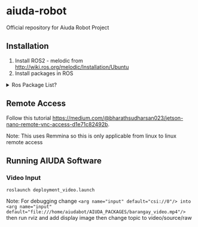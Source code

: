 # aiuda-robot
Official repository for Aiuda Robot Project

## Installation
1. Install ROS2 - melodic from http://wiki.ros.org/melodic/Installation/Ubuntu
2. Install packages in ROS
<details>
<summary>Ros Package List?</summary>
<br>
ORB_SLAM2 /opt/ros/melodic/share/ORB_SLAM2
actionlib /opt/ros/melodic/share/actionlib
actionlib_msgs /opt/ros/melodic/share/actionlib_msgs
actionlib_tutorials /opt/ros/melodic/share/actionlib_tutorials
aiuda_body_serial /home/aiudabot/AIUDA_PACKAGES/arduino_body_serial/src/aiuda_body_serial
aiuda_throttle_package /home/aiudabot/AIUDA_PACKAGES/opencv_ros_package/src/aiuda_throttle_package
aiudastarter /home/aiudabot/AIUDA_PACKAGES/AIUDA_STARTER/src/aiudastarter
amcl /opt/ros/melodic/share/amcl
angles /opt/ros/melodic/share/angles
async_web_server_cpp /opt/ros/melodic/share/async_web_server_cpp
base_local_planner /opt/ros/melodic/share/base_local_planner
bond /opt/ros/melodic/share/bond
bondcpp /opt/ros/melodic/share/bondcpp
bondpy /opt/ros/melodic/share/bondpy
camera_calibration /opt/ros/melodic/share/camera_calibration
camera_calibration_parsers /opt/ros/melodic/share/camera_calibration_parsers
camera_info_manager /opt/ros/melodic/share/camera_info_manager
carrot_planner /opt/ros/melodic/share/carrot_planner
catkin /opt/ros/melodic/share/catkin
class_loader /opt/ros/melodic/share/class_loader
clear_costmap_recovery /opt/ros/melodic/share/clear_costmap_recovery
clock_relay /opt/ros/melodic/share/clock_relay
cmake_modules /opt/ros/melodic/share/cmake_modules
compressed_depth_image_transport /opt/ros/melodic/share/compressed_depth_image_transport
compressed_image_transport /opt/ros/melodic/share/compressed_image_transport
control_msgs /opt/ros/melodic/share/control_msgs
control_toolbox /opt/ros/melodic/share/control_toolbox
controller_interface /opt/ros/melodic/share/controller_interface
controller_manager /opt/ros/melodic/share/controller_manager
controller_manager_msgs /opt/ros/melodic/share/controller_manager_msgs
costmap_2d /opt/ros/melodic/share/costmap_2d
cpp_common /opt/ros/melodic/share/cpp_common
cv_bridge /opt/ros/melodic/share/cv_bridge
depth_image_proc /opt/ros/melodic/share/depth_image_proc
diagnostic_aggregator /opt/ros/melodic/share/diagnostic_aggregator
diagnostic_analysis /opt/ros/melodic/share/diagnostic_analysis
diagnostic_common_diagnostics /opt/ros/melodic/share/diagnostic_common_diagnostics
diagnostic_msgs /opt/ros/melodic/share/diagnostic_msgs
diagnostic_updater /opt/ros/melodic/share/diagnostic_updater
diff_drive_controller /opt/ros/melodic/share/diff_drive_controller
dwa_local_planner /opt/ros/melodic/share/dwa_local_planner
dynamic_reconfigure /opt/ros/melodic/share/dynamic_reconfigure
eigen_conversions /opt/ros/melodic/share/eigen_conversions
fake_localization /opt/ros/melodic/share/fake_localization
filters /opt/ros/melodic/share/filters
forward_command_controller /opt/ros/melodic/share/forward_command_controller
gazebo_dev /opt/ros/melodic/share/gazebo_dev
gazebo_msgs /opt/ros/melodic/share/gazebo_msgs
gazebo_plugins /opt/ros/melodic/share/gazebo_plugins
gazebo_ros /opt/ros/melodic/share/gazebo_ros
gazebo_ros_control /opt/ros/melodic/share/gazebo_ros_control
gencpp /opt/ros/melodic/share/gencpp
geneus /opt/ros/melodic/share/geneus
genlisp /opt/ros/melodic/share/genlisp
genmsg /opt/ros/melodic/share/genmsg
gennodejs /opt/ros/melodic/share/gennodejs
genpy /opt/ros/melodic/share/genpy
geographic_msgs /opt/ros/melodic/share/geographic_msgs
geometry_msgs /opt/ros/melodic/share/geometry_msgs
gl_dependency /opt/ros/melodic/share/gl_dependency
global_planner /opt/ros/melodic/share/global_planner
gmapping /opt/ros/melodic/share/gmapping
hardware_interface /opt/ros/melodic/share/hardware_interface
hector_compressed_map_transport /home/aiudabot/AIUDA_PACKAGES/hector_slam_package/src/hector_slam/hector_compressed_map_transport
hector_geotiff /home/aiudabot/AIUDA_PACKAGES/hector_slam_package/src/hector_slam/hector_geotiff
hector_geotiff_launch /home/aiudabot/AIUDA_PACKAGES/hector_slam_package/src/hector_slam/hector_geotiff_launch
hector_geotiff_plugins /home/aiudabot/AIUDA_PACKAGES/hector_slam_package/src/hector_slam/hector_geotiff_plugins
hector_imu_attitude_to_tf /home/aiudabot/AIUDA_PACKAGES/hector_slam_package/src/hector_slam/hector_imu_attitude_to_tf
hector_imu_tools /home/aiudabot/AIUDA_PACKAGES/hector_slam_package/src/hector_slam/hector_imu_tools
hector_map_server /home/aiudabot/AIUDA_PACKAGES/hector_slam_package/src/hector_slam/hector_map_server
hector_map_tools /home/aiudabot/AIUDA_PACKAGES/hector_slam_package/src/hector_slam/hector_map_tools
hector_mapping /home/aiudabot/AIUDA_PACKAGES/hector_slam_package/src/hector_slam/hector_mapping
hector_marker_drawing /home/aiudabot/AIUDA_PACKAGES/hector_slam_package/src/hector_slam/hector_marker_drawing
hector_nav_msgs /home/aiudabot/AIUDA_PACKAGES/hector_slam_package/src/hector_slam/hector_nav_msgs
hector_slam_launch /home/aiudabot/AIUDA_PACKAGES/hector_slam_package/src/hector_slam/hector_slam_launch
hector_trajectory_server /home/aiudabot/AIUDA_PACKAGES/hector_slam_package/src/hector_slam/hector_trajectory_server
husky_base /home/aiudabot/AIUDA_PACKAGES/husky_ros_package/src/husky/husky_base
husky_bringup /home/aiudabot/AIUDA_PACKAGES/husky_ros_package/src/husky/husky_bringup
husky_control /home/aiudabot/AIUDA_PACKAGES/husky_ros_package/src/husky/husky_control
husky_description /home/aiudabot/AIUDA_PACKAGES/husky_ros_package/src/husky/husky_description
husky_gazebo /home/aiudabot/AIUDA_PACKAGES/husky_ros_package/src/husky/husky_gazebo
husky_msgs /home/aiudabot/AIUDA_PACKAGES/husky_ros_package/src/husky/husky_msgs
husky_navigation /home/aiudabot/AIUDA_PACKAGES/husky_ros_package/src/husky/husky_navigation
husky_viz /home/aiudabot/AIUDA_PACKAGES/husky_ros_package/src/husky/husky_viz
image_geometry /opt/ros/melodic/share/image_geometry
image_proc /opt/ros/melodic/share/image_proc
image_publisher /opt/ros/melodic/share/image_publisher
image_rotate /opt/ros/melodic/share/image_rotate
image_transport /opt/ros/melodic/share/image_transport
image_view /opt/ros/melodic/share/image_view
imu_complementary_filter /opt/ros/melodic/share/imu_complementary_filter
interactive_marker_tutorials /opt/ros/melodic/share/interactive_marker_tutorials
interactive_marker_twist_server /opt/ros/melodic/share/interactive_marker_twist_server
interactive_markers /opt/ros/melodic/share/interactive_markers
joint_limits_interface /opt/ros/melodic/share/joint_limits_interface
joint_state_controller /opt/ros/melodic/share/joint_state_controller
joint_state_publisher /opt/ros/melodic/share/joint_state_publisher
joint_state_publisher_gui /opt/ros/melodic/share/joint_state_publisher_gui
joint_trajectory_controller /opt/ros/melodic/share/joint_trajectory_controller
joy /opt/ros/melodic/share/joy
kdl_conversions /opt/ros/melodic/share/kdl_conversions
kdl_parser /opt/ros/melodic/share/kdl_parser
kdl_parser_py /opt/ros/melodic/share/kdl_parser_py
laser_assembler /opt/ros/melodic/share/laser_assembler
laser_filters /opt/ros/melodic/share/laser_filters
laser_geometry /opt/ros/melodic/share/laser_geometry
librviz_tutorial /opt/ros/melodic/share/librviz_tutorial
lms1xx /opt/ros/melodic/share/lms1xx
map_msgs /opt/ros/melodic/share/map_msgs
map_server /opt/ros/melodic/share/map_server
master_discovery_fkie /opt/ros/melodic/share/master_discovery_fkie
master_sync_fkie /opt/ros/melodic/share/master_sync_fkie
media_export /opt/ros/melodic/share/media_export
message_filters /opt/ros/melodic/share/message_filters
message_generation /opt/ros/melodic/share/message_generation
message_relay /opt/ros/melodic/share/message_relay
message_runtime /opt/ros/melodic/share/message_runtime
mk /opt/ros/melodic/share/mk
move_base /opt/ros/melodic/share/move_base
move_base_msgs /opt/ros/melodic/share/move_base_msgs
move_slow_and_clear /opt/ros/melodic/share/move_slow_and_clear
mpu_6050_driver /home/aiudabot/AIUDA_PACKAGES/mpu_ws/src/mpu_6050_driver
multimaster_launch /opt/ros/melodic/share/multimaster_launch
multimaster_msgs /opt/ros/melodic/share/multimaster_msgs
multimaster_msgs_fkie /opt/ros/melodic/share/multimaster_msgs_fkie
nav_core /opt/ros/melodic/share/nav_core
nav_msgs /opt/ros/melodic/share/nav_msgs
navfn /opt/ros/melodic/share/navfn
nodelet /opt/ros/melodic/share/nodelet
nodelet_topic_tools /opt/ros/melodic/share/nodelet_topic_tools
nodelet_tutorial_math /opt/ros/melodic/share/nodelet_tutorial_math
openslam_gmapping /opt/ros/melodic/share/openslam_gmapping
orb_slam2_ros /home/aiudabot/orb_catkin_ws/src/orb_slam_2_ros
orocos_kdl /opt/ros/melodic/share/orocos_kdl
pcl_conversions /opt/ros/melodic/share/pcl_conversions
pcl_msgs /opt/ros/melodic/share/pcl_msgs
pcl_ros /opt/ros/melodic/share/pcl_ros
pluginlib /opt/ros/melodic/share/pluginlib
pluginlib_tutorials /opt/ros/melodic/share/pluginlib_tutorials
pointcloud_to_laserscan /opt/ros/melodic/share/pointcloud_to_laserscan
polled_camera /opt/ros/melodic/share/polled_camera
position_controllers /opt/ros/melodic/share/position_controllers
postal_goal_ros /home/aiudabot/AIUDA_PACKAGES/postal_goal_ws/src/postal_goal_ros
python_orocos_kdl /opt/ros/melodic/share/python_orocos_kdl
python_qt_binding /opt/ros/melodic/share/python_qt_binding
qt_dotgraph /opt/ros/melodic/share/qt_dotgraph
qt_gui /opt/ros/melodic/share/qt_gui
qt_gui_cpp /opt/ros/melodic/share/qt_gui_cpp
qt_gui_py_common /opt/ros/melodic/share/qt_gui_py_common
qwt_dependency /opt/ros/melodic/share/qwt_dependency
realsense2_description /opt/ros/melodic/share/realsense2_description
realtime_tools /opt/ros/melodic/share/realtime_tools
resource_retriever /opt/ros/melodic/share/resource_retriever
robot_localization /opt/ros/melodic/share/robot_localization
robot_setup_tf /home/aiudabot/tf_catkin_ws/src/robot_setup_tf
robot_state_publisher /opt/ros/melodic/share/robot_state_publisher
ros_deep_learning /home/aiudabot/AIUDA_PACKAGES/ros_workspace/src/ros_deep_learning
ros_environment /opt/ros/melodic/share/ros_environment
rosbag /opt/ros/melodic/share/rosbag
rosbag_migration_rule /opt/ros/melodic/share/rosbag_migration_rule
rosbag_storage /opt/ros/melodic/share/rosbag_storage
rosbash /opt/ros/melodic/share/rosbash
rosboost_cfg /opt/ros/melodic/share/rosboost_cfg
rosbuild /opt/ros/melodic/share/rosbuild
rosclean /opt/ros/melodic/share/rosclean
rosconsole /opt/ros/melodic/share/rosconsole
rosconsole_bridge /opt/ros/melodic/share/rosconsole_bridge
roscpp /opt/ros/melodic/share/roscpp
roscpp_serialization /opt/ros/melodic/share/roscpp_serialization
roscpp_traits /opt/ros/melodic/share/roscpp_traits
roscpp_tutorials /opt/ros/melodic/share/roscpp_tutorials
roscreate /opt/ros/melodic/share/roscreate
rosgraph /opt/ros/melodic/share/rosgraph
rosgraph_msgs /opt/ros/melodic/share/rosgraph_msgs
roslang /opt/ros/melodic/share/roslang
roslaunch /opt/ros/melodic/share/roslaunch
roslib /opt/ros/melodic/share/roslib
roslint /opt/ros/melodic/share/roslint
roslisp /opt/ros/melodic/share/roslisp
roslz4 /opt/ros/melodic/share/roslz4
rosmake /opt/ros/melodic/share/rosmake
rosmaster /opt/ros/melodic/share/rosmaster
rosmsg /opt/ros/melodic/share/rosmsg
rosnode /opt/ros/melodic/share/rosnode
rosout /opt/ros/melodic/share/rosout
rospack /opt/ros/melodic/share/rospack
rosparam /opt/ros/melodic/share/rosparam
rospy /opt/ros/melodic/share/rospy
rospy_tutorials /opt/ros/melodic/share/rospy_tutorials
rosservice /opt/ros/melodic/share/rosservice
rostest /opt/ros/melodic/share/rostest
rostime /opt/ros/melodic/share/rostime
rostopic /opt/ros/melodic/share/rostopic
rosunit /opt/ros/melodic/share/rosunit
roswtf /opt/ros/melodic/share/roswtf
rotate_recovery /opt/ros/melodic/share/rotate_recovery
rqt_action /opt/ros/melodic/share/rqt_action
rqt_bag /opt/ros/melodic/share/rqt_bag
rqt_bag_plugins /opt/ros/melodic/share/rqt_bag_plugins
rqt_console /opt/ros/melodic/share/rqt_console
rqt_dep /opt/ros/melodic/share/rqt_dep
rqt_graph /opt/ros/melodic/share/rqt_graph
rqt_gui /opt/ros/melodic/share/rqt_gui
rqt_gui_cpp /opt/ros/melodic/share/rqt_gui_cpp
rqt_gui_py /opt/ros/melodic/share/rqt_gui_py
rqt_image_view /opt/ros/melodic/share/rqt_image_view
rqt_launch /opt/ros/melodic/share/rqt_launch
rqt_logger_level /opt/ros/melodic/share/rqt_logger_level
rqt_moveit /opt/ros/melodic/share/rqt_moveit
rqt_msg /opt/ros/melodic/share/rqt_msg
rqt_nav_view /opt/ros/melodic/share/rqt_nav_view
rqt_plot /opt/ros/melodic/share/rqt_plot
rqt_pose_view /opt/ros/melodic/share/rqt_pose_view
rqt_publisher /opt/ros/melodic/share/rqt_publisher
rqt_py_common /opt/ros/melodic/share/rqt_py_common
rqt_py_console /opt/ros/melodic/share/rqt_py_console
rqt_reconfigure /opt/ros/melodic/share/rqt_reconfigure
rqt_robot_dashboard /opt/ros/melodic/share/rqt_robot_dashboard
rqt_robot_monitor /opt/ros/melodic/share/rqt_robot_monitor
rqt_robot_steering /opt/ros/melodic/share/rqt_robot_steering
rqt_runtime_monitor /opt/ros/melodic/share/rqt_runtime_monitor
rqt_rviz /opt/ros/melodic/share/rqt_rviz
rqt_service_caller /opt/ros/melodic/share/rqt_service_caller
rqt_shell /opt/ros/melodic/share/rqt_shell
rqt_srv /opt/ros/melodic/share/rqt_srv
rqt_tf_tree /opt/ros/melodic/share/rqt_tf_tree
rqt_top /opt/ros/melodic/share/rqt_top
rqt_topic /opt/ros/melodic/share/rqt_topic
rqt_web /opt/ros/melodic/share/rqt_web
rviz /opt/ros/melodic/share/rviz
rviz_imu_plugin /opt/ros/melodic/share/rviz_imu_plugin
rviz_plugin_tutorials /opt/ros/melodic/share/rviz_plugin_tutorials
rviz_python_tutorial /opt/ros/melodic/share/rviz_python_tutorial
self_test /opt/ros/melodic/share/self_test
sensor_msgs /opt/ros/melodic/share/sensor_msgs
set_point /home/aiudabot/AIUDA_PACKAGES/pose_estimate_ws/src/set_point
shape_msgs /opt/ros/melodic/share/shape_msgs
smach /opt/ros/melodic/share/smach
smach_msgs /opt/ros/melodic/share/smach_msgs
smach_ros /opt/ros/melodic/share/smach_ros
smclib /opt/ros/melodic/share/smclib
stage /opt/ros/melodic/share/stage
stage_ros /opt/ros/melodic/share/stage_ros
std_msgs /opt/ros/melodic/share/std_msgs
std_srvs /opt/ros/melodic/share/std_srvs
stereo_image_proc /opt/ros/melodic/share/stereo_image_proc
stereo_msgs /opt/ros/melodic/share/stereo_msgs
teleop_twist_joy /opt/ros/melodic/share/teleop_twist_joy
teleop_twist_keyboard /home/aiudabot/AIUDA_PACKAGES/teleop_catkin_ws/src/teleop_twist_keyboard
tf /opt/ros/melodic/share/tf
tf2 /opt/ros/melodic/share/tf2
tf2_eigen /opt/ros/melodic/share/tf2_eigen
tf2_geometry_msgs /opt/ros/melodic/share/tf2_geometry_msgs
tf2_kdl /opt/ros/melodic/share/tf2_kdl
tf2_msgs /opt/ros/melodic/share/tf2_msgs
tf2_py /opt/ros/melodic/share/tf2_py
tf2_relay /opt/ros/melodic/share/tf2_relay
tf2_ros /opt/ros/melodic/share/tf2_ros
tf2_sensor_msgs /opt/ros/melodic/share/tf2_sensor_msgs
tf_conversions /opt/ros/melodic/share/tf_conversions
theora_image_transport /opt/ros/melodic/share/theora_image_transport
topic_tools /opt/ros/melodic/share/topic_tools
trajectory_msgs /opt/ros/melodic/share/trajectory_msgs
transmission_interface /opt/ros/melodic/share/transmission_interface
turtle_actionlib /opt/ros/melodic/share/turtle_actionlib
turtle_tf /opt/ros/melodic/share/turtle_tf
turtle_tf2 /opt/ros/melodic/share/turtle_tf2
turtlebot3_bringup /home/aiudabot/turtlebot_ws/src/turtlebot3/turtlebot3_bringup
turtlebot3_description /home/aiudabot/turtlebot_ws/src/turtlebot3/turtlebot3_description
turtlebot3_example /home/aiudabot/turtlebot_ws/src/turtlebot3/turtlebot3_example
turtlebot3_fake /home/aiudabot/turtlebot_ws/src/turtlebot3_simulations/turtlebot3_fake
turtlebot3_gazebo /home/aiudabot/turtlebot_ws/src/turtlebot3_simulations/turtlebot3_gazebo
turtlebot3_msgs /home/aiudabot/turtlebot_ws/src/turtlebot3_msgs
turtlebot3_navigation /home/aiudabot/turtlebot_ws/src/turtlebot3/turtlebot3_navigation
turtlebot3_slam /home/aiudabot/turtlebot_ws/src/turtlebot3/turtlebot3_slam
turtlebot3_teleop /home/aiudabot/turtlebot_ws/src/turtlebot3/turtlebot3_teleop
turtlesim /opt/ros/melodic/share/turtlesim
twist_mux /opt/ros/melodic/share/twist_mux
twist_mux_msgs /opt/ros/melodic/share/twist_mux_msgs
urdf /opt/ros/melodic/share/urdf
urdf_parser_plugin /opt/ros/melodic/share/urdf_parser_plugin
urdf_sim_tutorial /opt/ros/melodic/share/urdf_sim_tutorial
urdf_tutorial /opt/ros/melodic/share/urdf_tutorial
urdfdom_py /opt/ros/melodic/share/urdfdom_py
uuid_msgs /opt/ros/melodic/share/uuid_msgs
velodyne_description /opt/ros/melodic/share/velodyne_description
video_stream_opencv /home/aiudabot/AIUDA_PACKAGES/video_stream_package/src/video_stream_opencv
vision_msgs /opt/ros/melodic/share/vision_msgs
visualization_marker_tutorials /opt/ros/melodic/share/visualization_marker_tutorials
visualization_msgs /opt/ros/melodic/share/visualization_msgs
voxel_grid /opt/ros/melodic/share/voxel_grid
web_video_server /opt/ros/melodic/share/web_video_server
webkit_dependency /opt/ros/melodic/share/webkit_dependency
xacro /opt/ros/melodic/share/xacro
xmlrpcpp /opt/ros/melodic/share/xmlrpcpp
</details>


## Remote Access
Follow this tutorial https://medium.com/@bharathsudharsan023/jetson-nano-remote-vnc-access-d1e71c82492b.

Note: This uses Remmina so this is only applicable from linux to linux remote access

## Running AIUDA Software
### Video Input
```
roslaunch deployment_video.launch
```
Note: 
For debugging change `<arg name="input" default="csi://0"/> into <arg name="input" default="file:///home/aiudabot/AIUDA_PACKAGES/barangay_video.mp4"/>` then run rviz and add display image then change topic to video/source/raw

